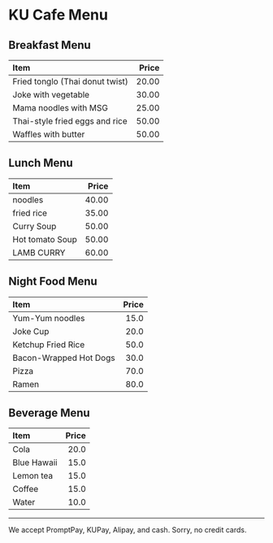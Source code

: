 # KU Cafe Menu

## Breakfast Menu

| Item                            | Price |
| :------------------------------ | ----: |
| Fried tonglo (Thai donut twist) | 20.00 |
| Joke with vegetable             | 30.00 |
| Mama noodles with MSG           | 25.00 |
| Thai-style fried eggs and rice  | 50.00 |
| Waffles with butter             | 50.00 |

## Lunch Menu

| Item            | Price |
| :-------------- | ----: |
| noodles         | 40.00 |
| fried rice      | 35.00 |
| Curry Soup      | 50.00 |
| Hot tomato Soup | 50.00 |
| LAMB CURRY      | 60.00 |

## Night Food Menu

| Item                   | Price |
| :--------------------- | ----: |
| Yum-Yum noodles        |  15.0 |
| Joke Cup               |  20.0 |
| Ketchup Fried Rice     |  50.0 |
| Bacon-Wrapped Hot Dogs |  30.0 |
| Pizza                  |  70.0 |
| Ramen                  |  80.0 |

## Beverage Menu

| Item        | Price |
| :---------- | ----: |
| Cola        |  20.0 |
| Blue Hawaii |  15.0 |
| Lemon tea   |  15.0 |
| Coffee      |  15.0 |
| Water       |  10.0 |

---

We accept PromptPay, KUPay, Alipay, and cash. Sorry, no credit cards.
